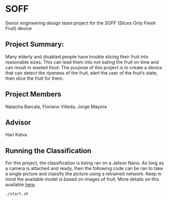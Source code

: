 # SOFF
Senior engineering design team project for the SOFF (Slices Only Fresh Fruit) device

## Project Summary:
Many elderly and disabled people have trouble slicing their fruit into reasonable sizes. This can lead them into not eating the fruit on time and can result in wasted food. The purpose of this project is to create a device that can detect the ripeness of the fruit, alert the user of the fruit’s state, then slice the fruit for them.

## Project Members
Natacha Barcala,
Floriano Villeda,
Jorge Mayora

## Advisor 
Hari Kalva

## Running the Classification
For this project, the classification is being ran on a Jetson Nano. As long as a camera is attached and ready, then the following code can be ran to take a single picture and classify the picture using a retrained network. Keep in mind the available model is based on images of fruit. More details on this available [here](https://github.com/nabarcala/SOFF/blob/master/Fruit-Classification/README.md).
```
./start.sh
```
